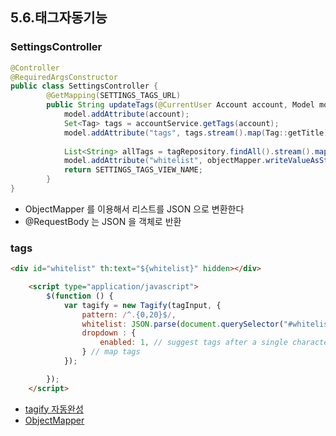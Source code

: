 ## 5.6.태그자동기능

### SettingsController
```java
@Controller
@RequiredArgsConstructor
public class SettingsController {
        @GetMapping(SETTINGS_TAGS_URL)
        public String updateTags(@CurrentUser Account account, Model model) throws JsonProcessingException {
            model.addAttribute(account);
            Set<Tag> tags = accountService.getTags(account);
            model.addAttribute("tags", tags.stream().map(Tag::getTitle).collect(Collectors.toList()));
    
            List<String> allTags = tagRepository.findAll().stream().map(Tag::getTitle).collect(Collectors.toList());
            model.addAttribute("whitelist", objectMapper.writeValueAsString(allTags));
            return SETTINGS_TAGS_VIEW_NAME;
        }
}
```

* ObjectMapper 를 이용해서 리스트를 JSON 으로 변환한다
* @RequestBody 는 JSON 을 객체로 반환

### tags
```html
<div id="whitelist" th:text="${whitelist}" hidden></div>

    <script type="application/javascript">
        $(function () {
            var tagify = new Tagify(tagInput, {
                pattern: /^.{0,20}$/,
                whitelist: JSON.parse(document.querySelector("#whitelist").textContent),
                dropdown : {
                    enabled: 1, // suggest tags after a single character input
                } // map tags
            });

        });
    </script>
```

* [tagify 자동완성](https://yaireo.github.io/tagify/#section-manual-suggestions)
* [ObjectMapper](https://github.com/FasterXML/jackson)
